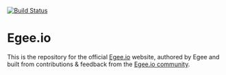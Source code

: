 [![Build Status](https://travis-ci.org/egee-irl/egeeio.svg?branch=master)](https://travis-ci.org/egee-irl/egeeio)

# Egee.io
This is the repository for the official [Egee.io](egee.io) website, authored by Egee and built from contributions & feedback from the [Egee.io community](https://discord.gg/tVyBHAU).
